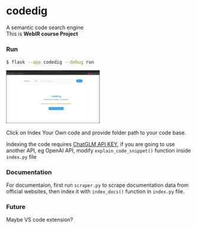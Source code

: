 # codedig
 A semantic code search engine <br>
 This is <strong>WebIR course Project</strong>

### Run
```bash
$ flask --app codedig --debug run
```

<img src="home.png" width="50%" height="50%"></img>

Click on  Index Your Own code and provide folder path to your code base. 

Indexing the code requires [ChatGLM API KEY](https://open.bigmodel.cn/), if you are going to use another API, eg OpenAI API, modify `explain_code_snippet()` function inside `index.py` file

### Documentation
For documentaion, first run `scraper.py` to scrape documentation data from official websites, then index it with `index_docs()` function in  `index.py` file. 

### Future
Maybe VS code extension?